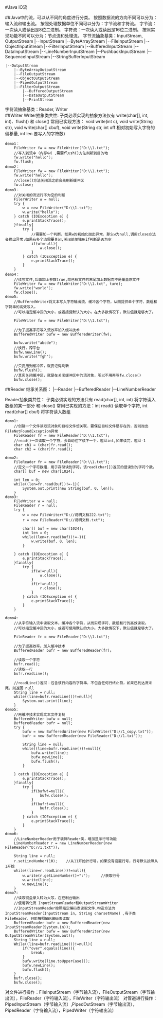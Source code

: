 #Java IO流

##Java中的流，可以从不同的角度进行分类。
	按照数据流的方向不同可以分为：输入流和输出流。
	按照处理数据单位不同可以分为：字节流和字符流。
	   字节流：一次读入或读出是8位二进制。
	   字符流：一次读入或读出是16位二进制。
	按照实现功能不同可以分为：节点流和处理流。
字节流抽象基类：InputStream, OutputStream
	|--InputStream 
		|--ByteArrayStream
		|--FileInputStream
		|--ObjectInputStream
		|--FilterInputStream
			|--BufferedInputStream
			|--DataInputStream
			|--LineNumberInputStream
			|--PushbackInputStream
		|--SequenceInputStream
		|--StringBufferInputStream
	
	|--OutputStream
		|--ByteArrayOutputStream
		|--FileOutputStream
		|--ObjectOutputStream
		|--PipedOutputStream
		|--FilterOutputStream
	   		|--BufferedOutputStream
	   		|--DataOutputStream
	  		|--PrintStream

字符流抽象基类：Reader, Writer	
##Writer
Writer抽象类共性:
	子类必须实现的抽象方法仅有 write(char[], int, int)、flush() 和 close() 
	常用已实现方法： void write(int c),  void write(String str), void write(char[] cbuf), void write(String str, int off 相对初始写入字符的偏移量, int len 要写入的字符数)
	 
	demo1：
		FileWriter fw = new FileWriter("D:\\1.txt");
		//写入到流中（内存中）,需要flush()方法刷新到目的地
	 	fw.write("hello");
	 	fw.flush;
	demo2：
		FileWriter fw = new FileWriter("D:\\1.txt");
	 	fw.write("hello");
		//close()方法关闭流之前会先刷新缓冲区 	
	 	fw.close;
	demo3：
		//对关闭的流进行不为空的判断
		FilerWriter w = null;
		try {
			w = new FileWriter("D:\\1.txt");
			w.write("hello");
		} catch (IOException e) {
			e.printStackTrace();
		}finally{
			try {
				//需要加一个判断，如果w的初始化抛出异常，那么w为null,调用close方法会抛出异常;如果有多个流需要关闭,关闭前单独用if判断是否为空
				if(w!=null){
					w.close();
				}
			} catch (IOException e) {
				e.printStackTrace();
			}
		}	 
	demo4：
		//续写文件,后面加上参数true,向已有文件的末尾加上数据而不是覆盖原文件
		FileWriter fw = new FileWriter("D:\\1.txt", ture);
		fw.write("world");
		fw.close();
	demo5:
		//BufferedWriter将文本写入字符输出流，缓冲各个字符，从而提供单个字符、数组和字符串的高效写入。 
		//可以指定缓冲区的大小，或者接受默认的大小。在大多数情况下，默认值就足够大了。
		
		FileWriter fw = new FileWriter("D:\\1.txt");
		
		//为了提高字符写入流效率加入缓冲技术
		BufferedWriter bufw = new BufferedWriter(fw);
		
		bufw.write("abcde");
		//换行，跨平台
		bufw.newLine();
		bufw.write("fgh");
		
		//只要用到缓冲区，就要记得刷新
		bufw.flush();
		//其实关闭缓冲区，就是在关闭缓冲区中的流对象，所以不用再写fw.close()
		bufw.close();
		
		
##Reader
继承关系图：
	|--Reader
		|--BufferedReader
   			|--LineNumberReader

Reader抽象类共性：
	子类必须实现的方法只有 read(char[], int, int) 将字符读入数组的某一部分 和 close()
	常用已实现的方法：int read() 读取单个字符, int read(char[] cbuf) 将字符读入数组 
	
	demo1:
		//创建一个文件读取流对象和目标文件想关联，要保证目标文件是存在的，否则抛出FileNotFoundException异常
		FileReader fr = new FileReader("D:\\1.txt");
		//read()一次读取一个字符，会自动往下读下一个，返回int,如果读完，返回-1
		char ch1 = (char)fr.read();
		char ch2 = (char)fr.read();
	 
	demo2:
		FileReader fr = new FileReader("D:\\1.txt");
		//定义一个字符数组，用于存储读到字符，该read(char[])返回的是读到的字符个数。
		char[] buf = new char[1024];
		
		int len = 0;
		while((len=fr.read(buf))!=-1){
			System.out.print(new String(buf, 0, len));
		}
	demo3:	
		FileWriter w = null;
		FileReader r = null;
		try {
			w = new FileWriter("D://说明文档222.txt");
			r = new FileReader("D://说明文档.txt");
			
			char[] buf = new char[1024];
			int len = 0;
			while((len=r.read(buf))!=-1){
				w.write(buf, 0, len);
			}

		} catch (IOException e) {
			e.printStackTrace();
		}finally{
			try {
				if(w!=null){
					w.close();
				}
				if(r!=null){
					r.close();
				}
			} catch (IOException e) {
				e.printStackTrace();
			}
		}
		
	demo4:
		//从字符输入流中读取文本，缓冲各个字符，从而实现字符、数组和行的高效读取。 
		//可以指定缓冲区的大小，或者可使用默认的大小。大多数情况下，默认值就足够大了。
		
		FileReader fr = new FileReader("D:\\1.txt");
		
		//为了提高效率，加入缓冲技术
		BufferedReader bufr = new BufferedReader(fr);
		
		//读取一个字符
		bufr.read();
		//读取一行
		bufr.readLine();
		
		//readLine()返回：包含该行内容的字符串，不包含任何行终止符，如果已到达流末尾，则返回 null 
		String line = null;
		while((line=bufr.readLine())!=null){
			System.out.print(line);
		}
	demo5:
		//用缓冲技术实现文本文件复制
		BufferedWriter bufw = null;
		BufferedReader bufr = null;
		try {
			bufw = new BufferedWriter(new FileWriter("D://1_copy.txt"));
			bufr = new BufferedReader(new FileReader("D://1.txt"));
			
			String line = null;
			while((line=bufr.readLine())!=null){
				bufw.write(line);
				bufw.newLine();
				bufw.flush();
			}
			
		} catch (IOException e) {
			e.printStackTrace();
		}finally{
			try {
				if(bufw!=null){
					bufw.close();
				}
				if(bufr!=null){
					bufr.close();
				}
			} catch (IOException e) {
				e.printStackTrace();
			}
		}
	demo6:
		//LineNumberReader用于装饰Reader类，增加显示行号功能
		LineNumberReader r = new LineNumberReader(new FileReader("D://1.txt"));
		
		String line = null;
		r.setLineNumber(10);	//从11开始计行号，如果没有设置行号，行号默认按照从1开始 
		while((line=r.readLine())!=null){
			w.write(r.getLineNumber()+":");		//获取行号
			w.write(line);
			w.newLine();
		}
	demo7:
		//读取键盘录入转为大写，在控制台输出
		//使用转化流	InputStreamReader和OutputStreamWriter
		//InputStreamReader按照指定编码表读取文件,构造方法为InputStreamReader(InputStream in, String charsetName) ,有子类FileReader，只能按照GBK编码表读取
		BufferedReader bufr = new BufferedReader(new InputStreamReader(System.in));
		BufferedWriter bufw = new BufferedWriter(new OutputStreamWriter(System.out));
		String line = null;
		While((line=bufr.readLine())!=null){
			if("over".equals(line)){
				break;
			}
			bufw.write(line.toUpperCase());
			bufw.newLine();
			bufw.flush();
		}
		bufr.close();
		bufw.close();
		
					
对文件进行操作：FileInputStream（字节输入流），FileOutputStream（字节输出流），FileReader（字符输入流），FileWriter（字符输出流）
对管道进行操作：PipedInputStream（字节输入流）,PipedOutStream（字节输出流），PipedReader（字符输入流），PipedWriter（字符输出流）

